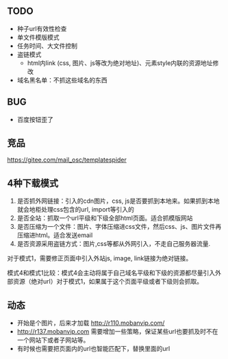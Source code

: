 
## TODO

- 种子url有效性检查
- 单文件模版模式
- 任务时间、大文件控制
- 盗链模式
    - html内link (css, 图片、js等改为绝对地址)、元素style内联的资源地址修改
- 域名黑名单：不抓这些域名的东西

## BUG
- 百度按钮歪了
## 竞品
https://gitee.com/mail_osc/templatespider


## 4种下载模式
1. 是否抓外网链接：引入的cdn图片，css, js是否要抓到本地来。如果抓到本地就会地柜处理css包含的url, import等引入的
2. 是否全站：抓取一个url平级和下级全部html页面。适合抓模版网站
3. 是否压缩为一个文件：图片、字体压缩进css文件，然后css、js、图片文件再压缩进html。适合发送email
4. 是否资源采用盗链方式：图片,css等都从外网引入，不走自己服务器流量.

对于模式1，需要修正页面中引入外站js, image, link链接为绝对链接。

模式4和模式1比较：模式4会主动将属于自己域名平级和下级的资源都尽量引入外部资源（绝对url）对于模式1，如果属于这个页面平级或者下级则会抓取。


## 动态
- 开始是个图片，后来才加载 http://r110.mobanvip.com/
- http://r137.mobanvip.com 需要增加一些策略，保证某些url也要抓及时不在一个网站下或者子网站等。
- 有时候也需要把页面内的url也智能匹配下，替换里面的url